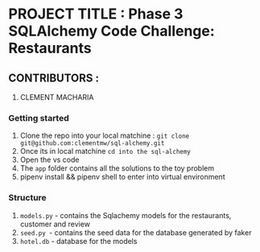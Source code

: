 # PROJECT TITLE : Phase 3 SQLAlchemy Code Challenge: Restaurants 

## CONTRIBUTORS : 
  1. CLEMENT MACHARIA
  


### Getting started 

1. Clone the repo into your local matchine : `git clone git@github.com:clementmw/sql-alchemy.git`
2. Once its in local matchine `cd into the sql-alchemy `
3. Open the vs code 
4. The `app` folder contains all the solutions to the toy problem
5. pipenv install && pipenv shell to enter into virtual environment 

### Structure
1. `models.py` - contains the Sqlachemy models for the restaurants, customer and review
2. `seed.py `- contains the seed data for the database generated by faker 
3. `hotel.db` -  database for the models








